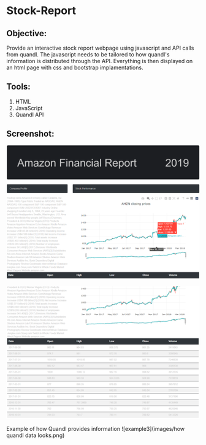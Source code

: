 # Stock-Report

## **Objective:**
Provide an interactive stock report webpage using javascript and API calls from quandl. The javascript needs to be tailored to how quandl's information is distributed through the API. Everything is then displayed on an html page with css and bootstrap implamentations.

## **Tools:**
1.	HTML
2.	JavaScript
3. 	Quandl API

## **Screenshot:**
![example1](images/stockreport1.png)

![example2](images/stockreport2.png)

Example of how Quandl provides information
![example3](images/how quandl data looks.png)